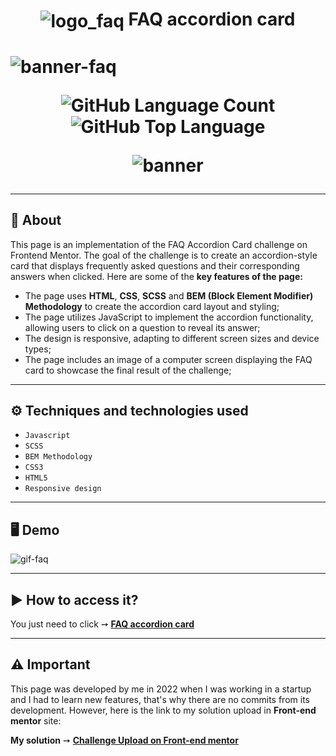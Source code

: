 <h1 align="center">
    <img alt="logo_faq" align="center" src="https://github.com/salvedojuliao/page_faq-accordion-card-main/assets/44206400/d408c47d-74fc-42ea-9eae-82d8788e92c4" /> FAQ accordion card 
<h1>
  
![banner-faq](https://github.com/salvedojuliao/page_faq-accordion-card-main/assets/44206400/05b13a42-7bd2-4275-a89a-3f5fe46c7e8b)

<p align="center">
<img alt="GitHub Language Count" src="https://img.shields.io/github/languages/count/salvedojuliao/page_faq-accordion-card-main" />
<img alt="GitHub Top Language" src="https://img.shields.io/github/languages/top/salvedojuliao/page_order-summary" />
</p>

<p align="center">
 <img alt="banner" align="center" src="http://img.shields.io/static/v1?label=STATUS&message=%20FINISHED&color=GREEN&style=for-the-badge" />
</p>

***
  
## 📌 About 

This page is an implementation of the FAQ Accordion Card challenge on Frontend Mentor. The goal of the challenge is to create an accordion-style card that displays frequently asked questions and their corresponding answers when clicked. Here are some of the **key features of the page:**

- The page uses **HTML**, **CSS**, **SCSS** and **BEM (Block Element Modifier) Methodology** to create the accordion card layout and styling;
- The page utilizes JavaScript to implement the accordion functionality, allowing users to click on a question to reveal its answer;
- The design is responsive, adapting to different screen sizes and device types;
- The page includes an image of a computer screen displaying the FAQ card to showcase the final result of the challenge;  
    
***

## ⚙️ Techniques and technologies used
- ``Javascript``
- ``SCSS``
- ``BEM Methodology``
- ``CSS3``
- ``HTML5``
- ``Responsive design``
  
***

## 🖥️ Demo  
    
![gif-faq](https://github.com/salvedojuliao/page_faq-accordion-card-main/assets/44206400/cb2b76ee-427e-49a5-a5a2-3e2209dd83a0)


***

## ▶️ How to access it?
You just need to click ➙ <b><a href="https://jaycesar.github.io/page_faq-accordion-card-main/">FAQ accordion card </a></b>

***

## ⚠️ Important
This page was developed by me in 2022 when I was working in a startup and I had to learn new features, that's why there are no commits from its development. However, here is the link to
my solution upload in **Front-end mentor** site:

**My solution** ➙ <b><a href="https://www.frontendmentor.io/solutions/responsive-landing-using-js-and-scss-ZhlouK8XRA"> Challenge Upload on Front-end mentor </a></b>
